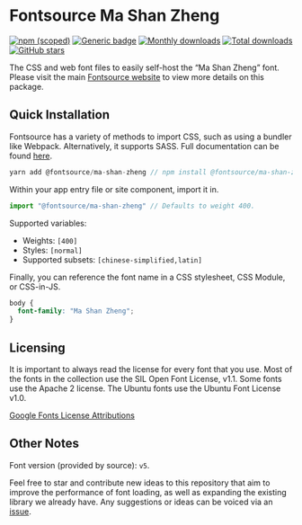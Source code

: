 # Fontsource Ma Shan Zheng

[![npm (scoped)](https://img.shields.io/npm/v/@fontsource/ma-shan-zheng?color=brightgreen)](https://www.npmjs.com/package/@fontsource/ma-shan-zheng) [![Generic badge](https://img.shields.io/badge/fontsource-passing-brightgreen)](https://github.com/fontsource/fontsource) [![Monthly downloads](https://badgen.net/npm/dm/@fontsource/ma-shan-zheng)](https://github.com/fontsource/fontsource) [![Total downloads](https://badgen.net/npm/dt/@fontsource/ma-shan-zheng)](https://github.com/fontsource/fontsource) [![GitHub stars](https://img.shields.io/github/stars/fontsource/fontsource.svg?style=social&label=Star)](https://github.com/fontsource/fontsource/stargazers)

The CSS and web font files to easily self-host the “Ma Shan Zheng” font. Please visit the main [Fontsource website](https://fontsource.org/fonts/ma-shan-zheng) to view more details on this package.

## Quick Installation

Fontsource has a variety of methods to import CSS, such as using a bundler like Webpack. Alternatively, it supports SASS. Full documentation can be found [here](https://fontsource.org/docs/introduction).

```javascript
yarn add @fontsource/ma-shan-zheng // npm install @fontsource/ma-shan-zheng
```

Within your app entry file or site component, import it in.

```javascript
import "@fontsource/ma-shan-zheng" // Defaults to weight 400.
```

Supported variables:

- Weights: `[400]`
- Styles: `[normal]`
- Supported subsets: `[chinese-simplified,latin]`

Finally, you can reference the font name in a CSS stylesheet, CSS Module, or CSS-in-JS.

```css
body {
  font-family: "Ma Shan Zheng";
}
```

## Licensing

It is important to always read the license for every font that you use.
Most of the fonts in the collection use the SIL Open Font License, v1.1. Some fonts use the Apache 2 license. The Ubuntu fonts use the Ubuntu Font License v1.0.

[Google Fonts License Attributions](https://fonts.google.com/attribution)

## Other Notes

Font version (provided by source): `v5`.

Feel free to star and contribute new ideas to this repository that aim to improve the performance of font loading, as well as expanding the existing library we already have. Any suggestions or ideas can be voiced via an [issue](https://github.com/fontsource/fontsource/issues).
